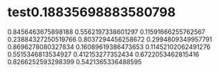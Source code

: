 # test0.18835698883580798
0.8456463675898188
0.5562197338601297
0.11591666255762567
0.23884327250519766
0.8037294456258672
0.2994809349957791
0.8696278080327834
0.16089619386473653
0.11452102062491276
0.5515346813534927
0.412153277352434
0.6722053462815416
0.8266252593298399
0.5421365336488595
